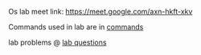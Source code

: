 Os lab meet link: https://meet.google.com/axn-hkft-xkv

Commands used in lab are in [commands](./commands.md)

lab problems @ [lab questions](./lab%20questions/ )
